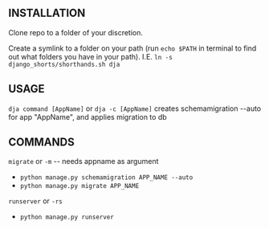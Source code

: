 INSTALLATION
------------

Clone repo to a folder of your discretion.

Create a symlink to a folder on your path (run `echo $PATH` in terminal to find out what folders you have in your path). I.E. `ln -s django_shorts/shorthands.sh dja`


USAGE
-----
`dja command [AppName]` or `dja -c [AppName]` creates schemamigration --auto for app "AppName", and applies migration to db


COMMANDS
--------
`migrate` or `-m` -- needs appname as argument
 - `python manage.py schemamigration APP_NAME --auto`
 - `python manage.py migrate APP_NAME`

`runserver` or `-rs`
 - `python manage.py runserver`